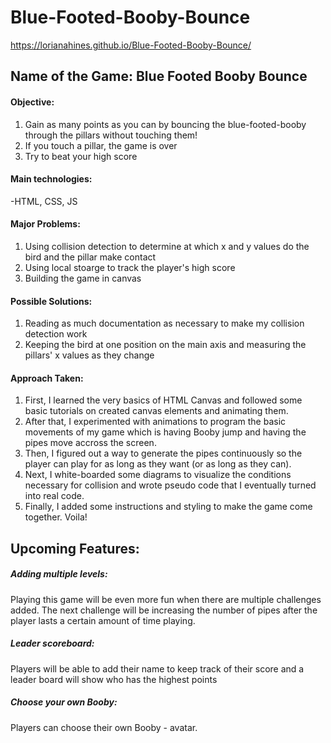 # Blue-Footed-Booby-Bounce
https://lorianahines.github.io/Blue-Footed-Booby-Bounce/

## Name of the Game: Blue Footed Booby Bounce 

#### Objective: 
  1. Gain as many points as you can by bouncing the blue-footed-booby through the pillars without touching them! 
  2. If you touch a pillar, the game is over
  3. Try to beat your high score

#### Main technologies: 
  -HTML, CSS, JS

#### Major Problems: 
  1. Using collision detection to determine at which x and y values do the bird and the pillar make contact
  2. Using local stoarge to track the player's high score
  3. Building the game in canvas
  
#### Possible Solutions:
  1. Reading as much documentation as necessary to make my collision detection work
  2. Keeping the bird at one position on the main axis and measuring the pillars' x values as they change

#### Approach Taken:
  1. First, I learned the very basics of HTML Canvas and followed some basic tutorials on created canvas elements and animating them.
  2. After that, I experimented with animations to program the basic movements of my game which is having Booby jump and having the pipes move accross the screen.
  3. Then, I figured out a way to generate the pipes continuously so the player can play for as long as they want (or as long as they can).
  4. Next, I white-boarded some diagrams to visualize the conditions necessary for collision and wrote pseudo code that I eventually turned into real code.
  5. Finally, I added some instructions and styling to make the game come together. Voila!
  
## Upcoming Features:

##### Adding multiple levels:
Playing this game will be even more fun when there are multiple challenges added. The next challenge will be increasing the number of pipes after the player lasts a certain amount of time playing.  
##### Leader scoreboard: 
Players will be able to add their name to keep track of their score and a leader board will show who has the highest points
##### Choose your own Booby: 
Players can choose their own Booby - avatar.
